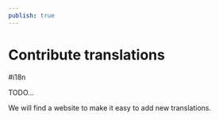 ```yaml
---
publish: true
---
```


# Contribute translations

<span class="related-pages">#i18n</span>

TODO...

We will find a website to make it easy to add new translations.
